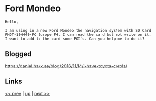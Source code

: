 # Ford Mondeo

    Hello,
    
    I am using in a new Ford Mondeo the navigation system with SD Card
    FM5T-19H449-FC Europe F4. I can read the card but not write on it.
    I want to add to the card some POI´s. Can you help me to do it?

## Blogged

<https://daniel.haxx.se/blog/2016/11/14/i-have-toyota-corola/>

## Links

[<< prev](2015-06-08.md) | [up](../) | [next >> ](../2016/2016-01-11.md)
